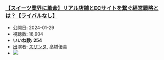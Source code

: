 ### [【スイーツ業界に革命】リアル店舗とECサイトを繋ぐ経営戦略とは？【ライバルなし】](https://www.youtube.com/watch?v=IZBQjtHYAj0)
-   公開日: 2024-01-29
-   視聴数: 18,904
-   **いいね数: 254**
-   出演者: [スザンヌ](/rehacq_fan/people/スザンヌ "wikilink"), 髙橋優貴
- [![](https://img.youtube.com/vi/IZBQjtHYAj0/hqdefault.jpg)](https://www.youtube.com/watch?v=IZBQjtHYAj0)
